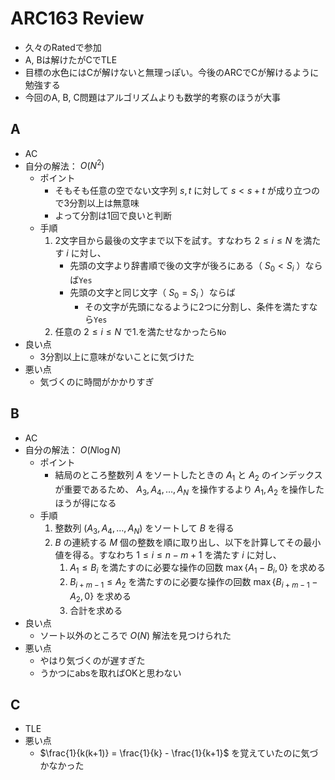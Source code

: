 # ARC163 Review
- 久々のRatedで参加
- A, Bは解けたがCでTLE
- 目標の水色にはCが解けないと無理っぽい。今後のARCでCが解けるように勉強する
- 今回のA, B, C問題はアルゴリズムよりも数学的考察のほうが大事

## A
- AC
- 自分の解法： $O(N^2)$
    - ポイント
        - そもそも任意の空でない文字列 $s, t$ に対して $s < s + t$ が成り立つので3分割以上は無意味
        - よって分割は1回で良いと判断
    - 手順
        1. 2文字目から最後の文字まで以下を試す。すなわち $2 \leq i \leq N$ を満たす $i$ に対し、
            - 先頭の文字より辞書順で後の文字が後ろにある（ $S_0 < S_i$ ）ならば`Yes`
            - 先頭の文字と同じ文字（ $S_0 = S_i$ ）ならば
                - その文字が先頭になるように2つに分割し、条件を満たすなら`Yes`
        1. 任意の $2 \leq i \leq N$ で1.を満たせなかったら`No`
- 良い点
    - 3分割以上に意味がないことに気づけた
- 悪い点
    - 気づくのに時間がかかりすぎ

## B
- AC
- 自分の解法： $O(N \log N)$
    - ポイント
        - 結局のところ整数列 $A$ をソートしたときの $A_1$ と $A_2$ のインデックスが重要であるため、 $A_3, A_4, \dots, A_N$ を操作するより $A_1, A_2$ を操作したほうが得になる
    - 手順
        1. 整数列 $(A_3, A_4, \dots, A_N)$ をソートして $B$ を得る
        1. $B$ の連続する $M$ 個の整数を順に取り出し、以下を計算してその最小値を得る。すなわち $1 \leq i \leq n - m + 1$ を満たす $i$ に対し、
            1. $A_1 \leq B_i$ を満たすのに必要な操作の回数 $\max\{A_1 - B_i, 0\}$ を求める
            1. $B_{i + m - 1} \leq A_2$ を満たすのに必要な操作の回数 $\max\{B_{i + m - 1} - A_2, 0\}$ を求める
            1. 合計を求める
- 良い点
    - ソート以外のところで $O(N)$ 解法を見つけられた
- 悪い点
    - やはり気づくのが遅すぎた
    - うかつにabsを取ればOKと思わない

## C
- TLE
- 悪い点
    - $\frac{1}{k(k+1)} = \frac{1}{k} - \frac{1}{k+1}$ を覚えていたのに気づかなかった